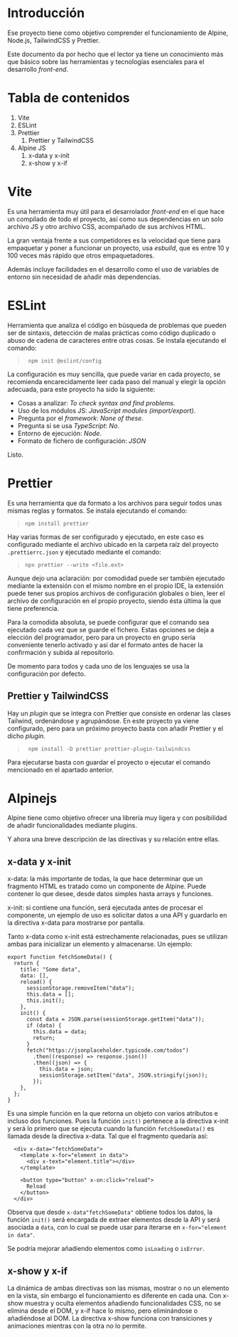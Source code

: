 # Introducción

Ese proyecto tiene como objetivo comprender el funcionamiento de Alpine,
Node.js, TailwindCSS y Prettier.

Este documento da por hecho que el lector ya tiene un conocimiento
más que básico sobre las herramientas y tecnologías esenciales para el
desarrollo _front-end_.

# Tabla de contenidos

1. Vite
2. ESLint
3. Prettier
   1. Prettier y TailwindCSS
4. Alpine JS
   1. x-data y x-init
   2. x-show y x-if

# Vite
Es una herramienta muy útil para el desarrolador *front-end* en el que
hace un compilado de todo el proyecto, así como sus dependencias en un
solo archivo JS y otro archivo CSS, acompañado de sus archivos HTML.

La gran ventaja frente a sus competidores es la velocidad que tiene
para empaquetar y poner a funcionar un proyecto, usa *esbuild*, que es
entre 10 y 100 veces más rápido que otros empaquetadores.

Además incluye facilidades en el desarrollo como el uso de variables de
entorno sin necesidad de añadir más dependencias.

# ESLint

Herramienta que analiza el código en búsqueda de problemas que pueden
ser de sintaxis, detección de malas prácticas como código duplicado o
abuso de cadena de caracteres entre otras cosas. Se instala ejecutando
el comando:

> ` npm init @eslint/config`

La configuración es muy sencilla, que puede variar en cada proyecto,
se recomienda encarecidamente leer cada paso del manual y elegir la
opción adecuada, para este proyecto ha sido la siguiente:

- Cosas a analizar: _To check syntax and find problems_.
- Uso de los módulos JS: _JavaScript modules (import/export)_.
- Pregunta por el _framework_: _None of these_.
- Pregunta si se usa _TypeScript_: _No_.
- Entorno de ejecución: _Node_.
- Formato de fichero de configuración: _JSON_

Listo.

# Prettier

Es una herramienta que da formato a los archivos para seguir todos unas
mismas reglas y formatos. Se instala ejecutando el comando:

> `npm install prettier`

Hay varias formas de ser configurado y ejecutado, en este caso es
configurado mediante el archivo ubicado en la carpeta raíz del proyecto
`.prettierrc.json` y ejecutado mediante el comando:

> `npx prettier --write <file.ext>`

Aunque dejo una aclaración: por comodidad puede ser también ejecutado
mediante la extensión con el mismo nombre en el propio IDE, la
extensión puede tener sus propios archivos de configuración globales o
bien, leer el archivo de configuración en el propio proyecto, siendo
ésta última la que tiene preferencia.

Para la comodida absoluta, se puede configurar que el comando sea
ejecutado cada vez que se guarde el fichero. Estas opciones se deja a
elección del programador, pero para un proyecto en grupo sería
conveniente tenerlo activado y así dar el formato antes de hacer la
confirmación y subida al repositorio.

De momento para todos y cada uno de los lenguajes se usa la
configuración por defecto.

## Prettier y TailwindCSS

Hay un _plugin_ que se integra con Prettier que consiste en ordenar las
clases Tailwind, ordenándose y agrupándose. En este proyecto ya viene
configurado, pero para un próximo proyecto basta con añadir Prettier y
el dicho _plugin_.

> ` npm install -D prettier prettier-plugin-tailwindcss`

Para ejecutarse basta con guardar el proyecto o ejecutar el comando
mencionado en el apartado anterior.

# Alpinejs

Alpine tiene como objetivo ofrecer una librería muy ligera y con
posibilidad de añadir funcionalidades mediante plugins.

Y ahora una breve descripción de las directivas y su relación entre
ellas.

## x-data y x-init

x-data: la más importante de todas, la que hace determinar que un
fragmento HTML es tratado como un componente de Alpine. Puede contener
lo que desee, desde datos simples hasta arrays y funciones.

x-init: si contiene una función, será ejecutada antes de procesar el
componente, un ejemplo de uso es solicitar datos a una API y guardarlo
en la directiva x-data para mostrarse por pantalla.

Tanto x-data como x-init está estrechamente relacionadas, pues se
utilizan ambas para inicializar un elemento y almacenarse. Un ejemplo:

```
export function fetchSomeData() {
  return {
    title: "Some data",
    data: [],
    reload() {
      sessionStorage.removeItem("data");
      this.data = [];
      this.init();
    },
    init() {
      const data = JSON.parse(sessionStorage.getItem("data"));
      if (data) {
        this.data = data;
        return;
      }
      fetch("https://jsonplaceholder.typicode.com/todos")
        .then((response) => response.json())
        .then((json) => {
          this.data = json;
          sessionStorage.setItem("data", JSON.stringify(json));
        });
    },
  };
}
```

Es una simple función en la que retorna un objeto con varios atributos
e incluso dos funciones. Pues la función `init()` pertenece a la
directiva x-init y será lo primero que se ejecuta cuando la función
`fetchSomeData()` es llamada desde la directiva x-data. Tal que el
fragmento quedaría así:

```
  <div x-data="fetchSomeData">
    <template x-for="element in data">
      <div x-text="element.title"></div>
    </template>

    <button type="button" x-on:click="reload">
      Reload
    </button>
  </div>
```

Observa que desde `x-data"fetchSomeData"` obtiene todos los datos,
la función `init()` será encargada de extraer elementos desde la API
y será asociada a `data`, con lo cual se puede usar para iterarse en
`x-for="element in data"`.

Se podría mejorar añadiendo elementos como `isLoading` o
`isError`.

## x-show y x-if

La dinámica de ambas directivas son las mismas, mostrar o no un elemento
en la vista, sin embargo el funcionamiento es diferente en cada una. Con
x-show muestra y oculta elementos añadiendo funcionalidades CSS, no se
elimina desde el DOM, y x-if hace lo mismo, pero eliminándose o
añadiéndose al DOM. La directiva x-show funciona con transiciones y
animaciones mientras con la otra no lo permite.
